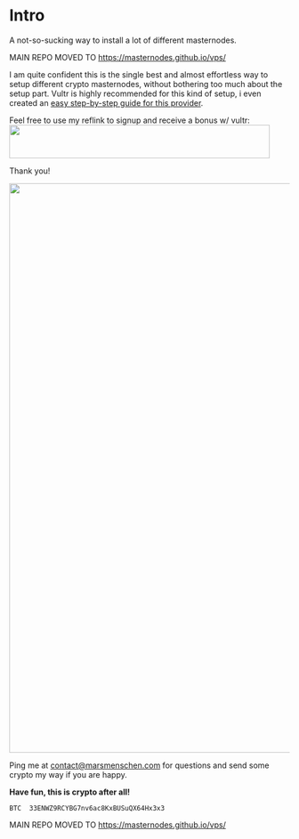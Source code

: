# Intro
A not-so-sucking way to install a lot of different masternodes. 

MAIN REPO MOVED TO https://masternodes.github.io/vps/

I am quite confident this is the single best and almost effortless way to setup different crypto masternodes, without bothering too much about the setup part. Vultr is highly recommended for this kind of setup, i even created an [easy step-by-step guide for this provider](https://github.com/marsmensch/masternode-vps-setup/blob/templates/docs/masternode_vps.md).

Feel free to use my reflink to signup and receive a bonus w/ vultr: <a href="https://www.vultr.com/?ref=6903922"><img src="https://www.vultr.com/media/banner_2.png" width="468" height="60"></a>

Thank you!

<img src="https://github.com/marsmensch/masternode-vps-setup/blob/templates/images/collage.jpg" width="1024">

Ping me at contact@marsmenschen.com for questions and send some crypto my way if you are happy. 

**Have fun, this is crypto after all!**
```
BTC  33ENWZ9RCYBG7nv6ac8KxBUSuQX64Hx3x3
```

MAIN REPO MOVED TO https://masternodes.github.io/vps/
